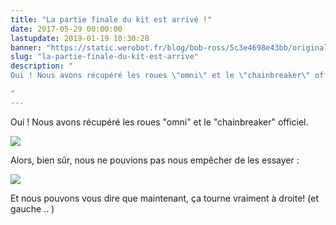 ```yaml
---
title: "La partie finale du kit est arrivé !"
date: 2017-05-29 00:00:00
lastupdate: 2019-01-19 10:30:28
banner: "https://static.werobot.fr/blog/bob-ross/5c3e4698e43bb/original.jpg"
slug: "la-partie-finale-du-kit-est-arrive"
description: " 
Oui ! Nous avons récupéré les roues \"omni\" et le \"chainbreaker\" officiel.

"
---
```

Oui ! Nous avons récupéré les roues "omni" et le "chainbreaker" officiel.


![](https://static.werobot.fr/blog/bob-ross/5c3e4698e43bb/50.jpg)

Alors, bien sûr, nous ne pouvions pas nous empêcher de les essayer :

![](https://static.werobot.fr/blog/bob-ross/5c3e4698e43bb/50.jpg)

Et nous pouvons vous dire que maintenant, ça tourne vraiment à droite! (et gauche .. )
    